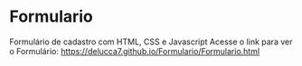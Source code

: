 # Formulario
Formulário de cadastro com HTML, CSS e Javascript
Acesse o link para ver o Formulário: https://delucca7.github.io/Formulario/Formulario.html
